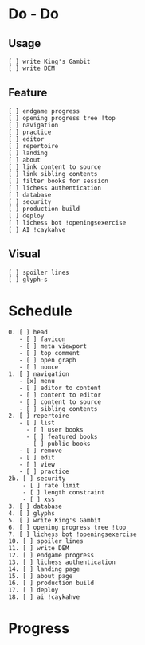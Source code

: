 # Do - Do

## Usage
    [ ] write King's Gambit
    [ ] write DEM
    
## Feature
    [ ] endgame progress
    [ ] opening progress tree !top
    [ ] navigation
    [ ] practice
    [ ] editor
    [ ] repertoire
    [ ] landing
    [ ] about
    [ ] link content to source
    [ ] link sibling contents
    [ ] filter books for session
    [ ] lichess authentication
    [ ] database
    [ ] security
    [ ] production build
    [ ] deploy
    [ ] lichess bot !openingsexercise
    [ ] AI !caykahve

## Visual
    [ ] spoiler lines
    [ ] glyph-s
    


# Schedule

    0. [ ] head
       - [ ] favicon
       - [ ] meta viewport
       - [ ] top comment
       - [ ] open graph
       - [ ] nonce
    1. [ ] navigation
       - [x] menu
       - [ ] editor to content
       - [ ] content to editor
       - [ ] content to source
       - [ ] sibling contents
    2. [ ] repertoire
       - [ ] list
         - [ ] user books
         - [ ] featured books
         - [ ] public books
       - [ ] remove
       - [ ] edit
       - [ ] view
       - [ ] practice
    2b. [ ] security
        - [ ] rate limit
        - [ ] length constraint
        - [ ] xss
    3. [ ] database
    4. [ ] glyphs
    5. [ ] write King's Gambit
    6. [ ] opening progress tree !top
    7. [ ] lichess bot !openingsexercise
    10. [ ] spoiler lines
    11. [ ] write DEM
    12. [ ] endgame progress
    13. [ ] lichess authentication
    14. [ ] landing page
    15. [ ] about page
    16. [ ] production build
    17. [ ] deploy
    18. [ ] ai !caykahve

# Progress

    
